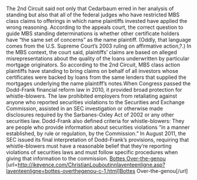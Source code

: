 The 2nd Circuit said not only that Cedarbaum erred in her analysis of standing but also that all of the federal judges who have restricted MBS class claims to offerings in which name plaintiffs invested have applied the wrong reasoning. According to the appeals court, the correct question to guide MBS standing determinations is whether other certificate holders have “the same set of concerns” as the name plaintiff. (Oddly, that language comes from the U.S. Supreme Court’s 2003 ruling on affirmative action,?.) In the MBS context, the court said, plaintiffs’ claims are based on alleged misrepresentations about the quality of the loans underwritten by particular mortgage originators. So according to the 2nd Circuit, MBS class action plaintiffs have standing to bring claims on behalf of all investors whose certificates were backed by loans from the same lenders that supplied the mortgages underlying the name plaintiff’s notes.When Congress passed the Dodd-Frank financial reform law in 2010, it provided broad protection for whistle-blowers. The law prohibited employers from retaliating against anyone who reported securities violations to the Securities and Exchange Commission, assisted in an SEC investigation or otherwise made disclosures required by the Sarbanes-Oxley Act of 2002 or any other securities law. Dodd-Frank also defined criteria for whistle-blowers: They are people who provide information about securities violations “in a manner established, by rule or regulation, by the Commission.” In August 2011, the SEC issued its final interpretation of Dodd-Frank’s provisions, requiring that whistle-blowers must have a reasonable belief that they’re reporting violations of securities laws and must follow specific procedures when giving that information to the commission.
 <a href="http://ikeyence.com/ChristianLouboutinnlaventeenligne.asp?laventeenligne=bottes-overthegenou-c-1.html" >Bottes Over-the-genou</a>
[url=http://ikeyence.com/ChristianLouboutinnlaventeenligne.asp?laventeenligne=bottes-overthegenou-c-1.html]Bottes Over-the-genou[/url]